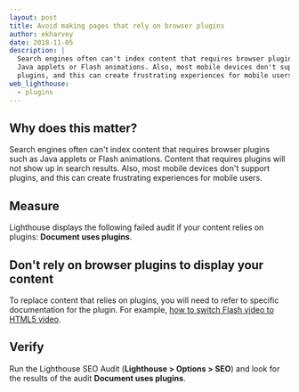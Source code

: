 ```yaml
---
layout: post
title: Avoid making pages that rely on browser plugins
author: ekharvey
date: 2018-11-05
description: |
  Search engines often can't index content that requires browser plugins such as
  Java applets or Flash animations. Also, most mobile devices don't support
  plugins, and this can create frustrating experiences for mobile users.
web_lighthouse:
  - plugins
---
```


## Why does this matter?

Search engines often can't index content that requires browser plugins such as
Java applets or Flash animations. Content that requires plugins will not show up
in search results. Also, most mobile devices don't support plugins, and this can
create frustrating experiences for mobile users.

## Measure

Lighthouse displays the following failed audit if your content relies on
plugins: **Document uses plugins**.

## Don't rely on browser plugins to display your content

To replace content that relies on plugins, you will need to refer to specific
documentation for the plugin. For example,
[how to switch Flash video to HTML5 video](https://developer.mozilla.org/en-US/docs/Plugins/Flash_to_HTML5/Video).

## Verify

Run the Lighthouse SEO Audit (**Lighthouse > Options > SEO**) and look for the
results of the audit **Document uses plugins**.
